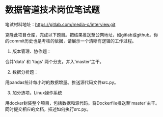 # 数据管道技术岗位笔试题

笔试材料地址：https://gitlab.com/media-c/interview.git

克隆此项目仓库，完成以下题目。把结果推送至公网地址，如gitlab或github。你的commit历史也是考核的依据，请展示一个清晰有逻辑的工作过程。

1. 版本管理、协作题：

合并'data' 和 'tags' 两个分支，并入'master'主干。

2. 数据分析题：

用pandas统计每小时的数据增量。推送源代码文件src.py。

3. 加分选项，Linux操作系统

用docker封装整个项目，包括数据和源代码。将Dockerfile推送至'master'主干。同时提交相应的文档，描述如何执行src.py。
